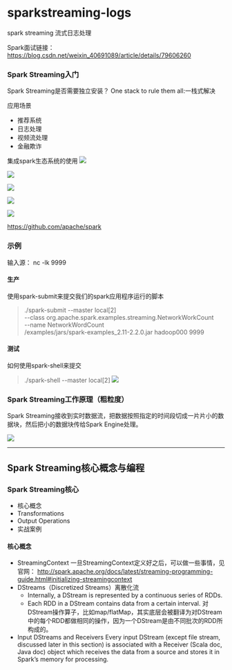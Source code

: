 # sparkstreaming-logs
spark streaming 流式日志处理

Spark面试链接：
https://blog.csdn.net/weixin_40691089/article/details/79606260

### Spark Streaming入门

Spark Streaming是否需要独立安装？
One stack to rule them all:一栈式解决

应用场景
* 推荐系统
* 日志处理
* 视频流处理
* 金融欺诈

集成spark生态系统的使用
![](https://i.imgur.com/8UW5NhZ.png)

![](https://i.imgur.com/ICn8adL.png)

![](https://i.imgur.com/L4rJi06.png)

![](https://i.imgur.com/S9jMzho.png)

![](https://i.imgur.com/SYZWnOH.png)

https://github.com/apache/spark

### 示例
输入源：
nc -lk 9999
#### 生产
使用spark-submit来提交我们的spark应用程序运行的脚本
> ./spark-submit --master local[2] \
> --class org.apache.spark.examples.streaming.NetworkWorkCount \
> --name NetworkWordCount \
> /examples/jars/spark-examples_2.11-2.2.0.jar hadoop000 9999

#### 测试
如何使用spark-shell来提交
> ./spark-shell --master local[2]
![](https://i.imgur.com/fZHC3vQ.png)

### Spark Streaming工作原理（粗粒度）
Spark Streaming接收到实时数据流，把数据按照指定的时间段切成一片片小的数据块，然后把小的数据块传给Spark Engine处理。 

![](https://i.imgur.com/lo3ZTHx.png)

---
## Spark Streaming核心概念与编程
### Spark Streaming核心
* 核心概念
* Transformations
* Output Operations
* 实战案例

#### 核心概念
* StreamingContext
一旦StreamingContext定义好之后，可以做一些事情，见官网：
http://spark.apache.org/docs/latest/streaming-programming-guide.html#initializing-streamingcontext
* DStreams（Discretized Streams）离散化流
	* Internally, a DStream is represented by a continuous series of RDDs.
	* Each RDD in a DStream contains data from a certain interval.
对DStream操作算子，比如map/flatMap，其实底层会被翻译为对DStream中的每个RDD都做相同的操作，因为一个DStream是由不同批次的RDD所构成的。
* Input DStreams and Receivers
Every input DStream (except file stream, discussed later in this section) is associated with a Receiver (Scala doc, Java doc) object which receives the data from a source and stores it in Spark’s memory for processing.
